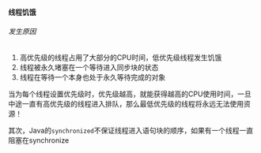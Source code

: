 #### 线程饥饿
###### 发生原因
1. 高优先级的线程占用了大部分的CPU时间，低优先级线程发生饥饿
2. 线程被永久堵塞在一个等待进入同步块的状态
3. 线程在等待一个本身也处于永久等待完成的对象

当为每个线程设置优先级时，优先级越高，就能获得越高的CPU使用时间，一旦中途一直有高优先级的线程进入排队，那么最低优先级的线程将永远无法使用资源！

其次，Java的`synchronized`不保证线程进入语句块的顺序，如果有一个线程一直阻塞在synchronize